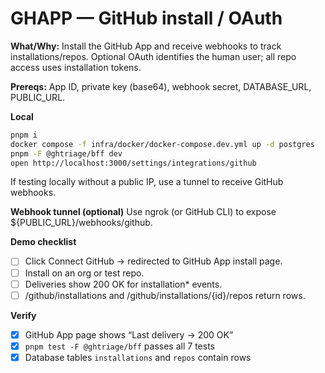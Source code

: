 # GHAPP — GitHub install / OAuth

**What/Why:** Install the GitHub App and receive webhooks to track installations/repos. Optional OAuth identifies the human user; all repo access uses installation tokens.

**Prereqs:** App ID, private key (base64), webhook secret, DATABASE_URL, PUBLIC_URL.

**Local**
```bash
pnpm i
docker compose -f infra/docker/docker-compose.dev.yml up -d postgres
pnpm -F @ghtriage/bff dev
open http://localhost:3000/settings/integrations/github
```
If testing locally without a public IP, use a tunnel to receive GitHub webhooks.

**Webhook tunnel (optional)**
Use ngrok (or GitHub CLI) to expose ${PUBLIC_URL}/webhooks/github.

**Demo checklist**
- [ ] Click Connect GitHub → redirected to GitHub App install page.
- [ ] Install on an org or test repo.
- [ ] Deliveries show 200 OK for installation* events.
- [ ] /github/installations and /github/installations/{id}/repos return rows.

**Verify**
- [x] GitHub App page shows “Last delivery → 200 OK”
- [x] `pnpm test -F @ghtriage/bff` passes all 7 tests
- [x] Database tables `installations` and `repos` contain rows